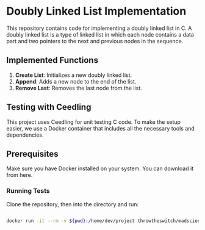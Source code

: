 # Doubly Linked List Implementation

This repository contains code for implementing a doubly linked list in C. A doubly linked list is a type of linked list in which each node contains a data part and two pointers to the next and previous nodes in the sequence.

## Implemented Functions

1. **Create List**: Initializes a new doubly linked list.
2. **Append**: Adds a new node to the end of the list.
3. **Remove Last**: Removes the last node from the list.


## Testing with Ceedling
This project uses Ceedling for unit testing C code. To make the setup easier, we use a Docker container that includes all the necessary tools and dependencies.

## Prerequisites
Make sure you have Docker installed on your system. You can download it from here.

### Running Tests
Clone the repository, then into the directory and run:

```bash

docker run -it --rm -v ${pwd}:/home/dev/project throwtheswitch/madsciencelab

```
